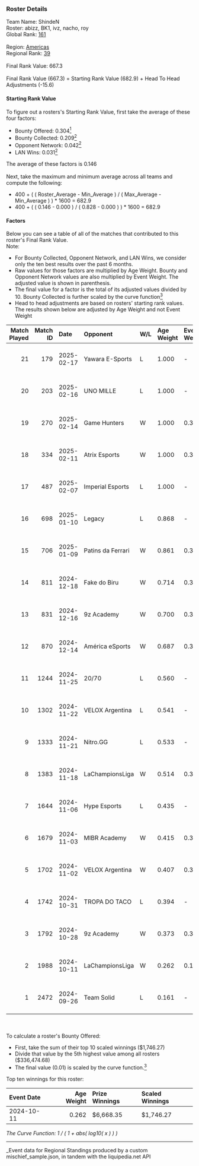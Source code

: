 ### Roster Details<br />
Team Name: ShindeN<br />
Roster: abizz, BK1, ivz, nacho, roy<br />
Global Rank: [161](../../standings_global_2025_03_01.md)<br />
<br />
Region: [Americas]( ../../standings_americas_2025_03_01.md)<br />
Regional Rank: [39]( ../../standings_americas_2025_03_01.md)<br />
<br />
Final Rank Value:  667.3<br />
<br />
Final Rank Value (667.3) = Starting Rank Value (682.9) + Head To Head Adjustments (-15.6)<br />

#### Starting Rank Value<br />
To figure out a rosters's Starting Rank Value, first take the average of these four factors:<br />
- Bounty Offered: 0.304[<sup>1</sup>](#table2)
- Bounty Collected: 0.209[<sup>2</sup>](#table1)
- Opponent Network: 0.042[<sup>2</sup>](#table1)
- LAN Wins: 0.031[<sup>2</sup>](#table1)

The average of these factors is 0.146<br />
<br />
Next, take the maximum and minimum average across all teams and compute the following:<br />
- 400 + ( ( Roster_Average - Min_Average ) / ( Max_Average - Min_Average ) ) * 1600 = 682.9
- 400 + ( ( 0.146 - 0.000 ) / ( 0.828 - 0.000 ) ) * 1600 = 682.9


#### Factors<br />
Below you can see a table of all of the matches that contributed to this roster's Final Rank Value.<br />
Note:<br />

- For Bounty Collected, Opponent Network, and LAN Wins, we consider only the ten best results over the past 6 months.
- Raw values for those factors are multiplied by Age Weight. Bounty and Opponent Network values are also multiplied by Event Weight. The adjusted value is shown in parenthesis.
- The final value for a factor is the total of its adjusted values divided by 10. Bounty Collected is further scaled by the curve function[<sup>3</sup>](#curveFunction)
- Head to head adjustments are based on rosters' starting rank values. The results shown below are adjusted by Age Weight and not Event Weight
<span id="table1"></span><br />


| Match Played | Match ID | Date       | Opponent          | W/L | Age Weight | Event Weight | Bounty Collected | Opponent Network | LAN Wins  | H2H Adj. | Roster                           |
| -: | -: | :- | :- | :- | :- | :- | :- | :- | :- | -: | :- |
|           21 |      179 | 2025-02-17 | Yawara E-Sports   | L   | 1.000      | -            | -                | -                | -         |   -16.79 | abizz, BK1, ivz, nacho, roy      |
|           20 |      203 | 2025-02-16 | UNO MILLE         | L   | 1.000      | -            | -                | -                | -         |   -14.89 | abizz, BK1, ivz, nacho, roy      |
|           19 |      270 | 2025-02-14 | Game Hunters      | W   | 1.000      | 0.371        | 0.001 (0.000)    | 0.302 (0.112)    | 0 (0.000) |    13.56 | abizz, BK1, ivz, nacho, roy      |
|           18 |      334 | 2025-02-11 | Atrix Esports     | W   | 1.000      | 0.371        | 0.001 (0.000)    | 0.037 (0.014)    | 0 (0.000) |    12.22 | abizz, BK1, ivz, nacho, roy      |
|           17 |      487 | 2025-02-07 | Imperial Esports  | L   | 1.000      | -            | -                | -                | -         |    -4.98 | abizz, BK1, ivz, nacho, roy      |
|           16 |      698 | 2025-01-10 | Legacy            | L   | 0.868      | -            | -                | -                | -         |    -8.02 | abizz, BK1, ivz, relentless, roy |
|           15 |      706 | 2025-01-09 | Patins da Ferrari | W   | 0.861      | 0.384        | 0.000 (0.000)    | 0.128 (0.042)    | 0 (0.000) |     8.56 | abizz, BK1, ivz, relentless, roy |
|           14 |      811 | 2024-12-18 | Fake do Biru      | W   | 0.714      | 0.384        | 0.000 (0.000)    | 0.194 (0.053)    | 0 (0.000) |     8.04 | abizz, BK1, ivz, relentless, roy |
|           13 |      831 | 2024-12-16 | 9z Academy        | W   | 0.700      | 0.384        | 0.000 (0.000)    | 0.210 (0.057)    | 0 (0.000) |     6.73 | abizz, BK1, ivz, relentless, roy |
|           12 |      870 | 2024-12-14 | América eSports   | W   | 0.687      | 0.384        | 0.000 (0.000)    | -                | 0 (0.000) |     4.06 | abizz, BK1, ivz, relentless, roy |
|           11 |     1244 | 2024-11-25 | 20/70             | L   | 0.560      | -            | -                | -                | -         |   -10.28 | abizz, BK1, ivz, relentless, roy |
|           10 |     1302 | 2024-11-22 | VELOX Argentina   | L   | 0.541      | -            | -                | -                | -         |   -12.31 | abizz, BK1, ivz, relentless, roy |
|            9 |     1333 | 2024-11-21 | Nitro.GG          | L   | 0.533      | -            | -                | -                | -         |    -9.31 | abizz, BK1, ivz, relentless, roy |
|            8 |     1383 | 2024-11-18 | LaChampionsLiga   | W   | 0.514      | 0.371        | 0.003 (0.001)    | 0.199 (0.038)    | 0 (0.000) |     6.71 | abizz, BK1, ivz, relentless, roy |
|            7 |     1644 | 2024-11-06 | Hype Esports      | L   | 0.435      | -            | -                | -                | -         |    -7.30 | abizz, BK1, ivz, relentless, roy |
|            6 |     1679 | 2024-11-03 | MIBR Academy      | W   | 0.415      | 0.371        | 0.001 (0.000)    | 0.328 (0.050)    | 0 (0.000) |     5.83 | abizz, BK1, ivz, relentless, roy |
|            5 |     1702 | 2024-11-02 | VELOX Argentina   | W   | 0.407      | 0.371        | 0.000 (0.000)    | 0.121 (0.018)    | 0 (0.000) |     3.56 | abizz, BK1, ivz, relentless, roy |
|            4 |     1742 | 2024-10-31 | TROPA DO TACO     | L   | 0.394      | -            | -                | -                | -         |    -6.36 | abizz, BK1, ivz, relentless, roy |
|            3 |     1792 | 2024-10-28 | 9z Academy        | W   | 0.373      | 0.371        | -                | 0.210 (0.029)    | -         |     3.34 | abizz, BK1, ivz, relentless, roy |
|            2 |     1988 | 2024-10-11 | LaChampionsLiga   | W   | 0.262      | 0.143        | 0.003 (0.000)    | 0.199 (0.007)    | 1 (0.262) |     3.75 | abizz, BK1, ivz, relentless, roy |
|            1 |     2472 | 2024-09-26 | Team Solid        | L   | 0.161      | -            | -                | -                | -         |    -1.73 | abizz, BK1, ivz, relentless, roy |

<br />
<span id="table2"></span><br />
To calculate a roster's Bounty Offered:<br />

- First, take the sum of their top 10 scaled winnings ($1,746.27)
- Divide that value by the 5th highest value among all rosters ($336,474.68)
- The final value (0.01) is scaled by the curve function.[<sup>3</sup>](#curveFunction)

Top ten winnings for this roster:<br />

| Event Date | Age Weight | Prize Winnings | Scaled Winnings |
| :- | -: | :- | :- |
| 2024-10-11 |      0.262 | $6,668.35      | $1,746.27       |


<span id="curveFunction"></span>_The Curve Function: 1 / ( 1 + abs( log10( x ) ) )_<br />

---
_Event data for Regional Standings produced by a custom mischief_sample.json, in tandem with the liquipedia.net API<br />
